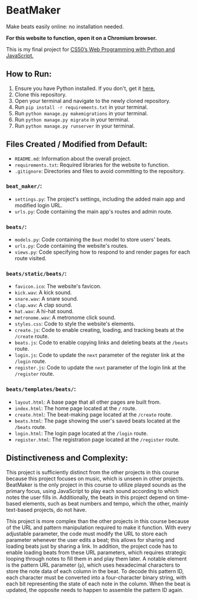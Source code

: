 # BeatMaker
Make beats easily online: no installation needed.

**For this website to function, open it on a Chromium browser.**

This is my final project for [CS50’s Web Programming with Python and JavaScript.](https://cs50.harvard.edu/web/)


## How to Run:
1. Ensure you have Python installed. If you don't, get it [here.](https://www.python.org/downloads/)
2. Clone this repository.
3. Open your terminal and navigate to the newly cloned repository.
4. Run `pip install -r requirements.txt` in your terminal.
5. Run `python manage.py makemigrations` in your terminal.
6. Run `python manage.py migrate` in your terminal.
7. Run `python manage.py runserver` in your terminal.


## Files Created / Modified from Default:
- `README.md`: Information about the overall project.
- `requirements.txt`: Required libraries for the website to function.
- `.gitignore`: Directories and files to avoid committing to the repository.

### `beat_maker/`:
- `settings.py`: The project's settings, including the added main app and modified login URL.
- `urls.py`: Code containing the main app's routes and admin route.

### `beats/`:
- `models.py`: Code containing the `Beat` model to store users' beats.
- `urls.py`: Code containing the website's routes.
- `views.py`: Code specifying how to respond to and render pages for each route visited.


### `beats/static/beats/`:
- `favicon.ico`: The website's favicon.
- `kick.wav`: A kick sound.
- `snare.wav`: A snare sound.
- `clap.wav`: A clap sound.
- `hat.wav`: A hi-hat sound.
- `metronome.wav`: A metronome click sound.
- `styles.css`: Code to style the website's elements.
- `create.js`: Code to enable creating, loading, and tracking beats at the `/create` route.
- `beats.js`: Code to enable copying links and deleting beats at the `/beats` route.
- `login.js`: Code to update the `next` parameter of the register link at the `/login` route.
- `register.js`: Code to update the `next` parameter of the login link at the `/register` route.

### `beats/templates/beats/`:
- `layout.html`: A base page that all other pages are built from.
- `index.html`: The home page located at the `/` route.
- `create.html`: The beat-making page located at the `/create` route.
- `beats.html`: The page showing the user's saved beats located at the `/beats` route.
- `login.html`: The login page located at the `/login` route.
- `register.html`: The registration page located at the `/register` route.


## Distinctiveness and Complexity:
This project is sufficiently distinct from the other projects in this course because this project focuses on music, which is unseen in other projects. BeatMaker is the only project in this course to utilize played sounds as the primary focus, using JavaScript to play each sound according to which notes the user fills in. Additionally, the beats in this project depend on time-based elements, such as beat numbers and tempo, which the other, mainly text-based projects, do not have.

This project is more complex than the other projects in this course because of the URL and pattern manipulation required to make it function. With every adjustable parameter, the code must modify the URL to store each parameter whenever the user edits a beat; this allows for sharing and loading beats just by sharing a link. In addition, the project code has to enable loading beats from these URL parameters, which requires strategic looping through notes to fill them in and play them later. A notable element is the pattern URL parameter (`p`), which uses hexadecimal characters to store the note data of each column in the beat. To decode this pattern ID, each character must be converted into a four-character binary string, with each bit representing the state of each note in the column. When the beat is updated, the opposite needs to happen to assemble the pattern ID again.
